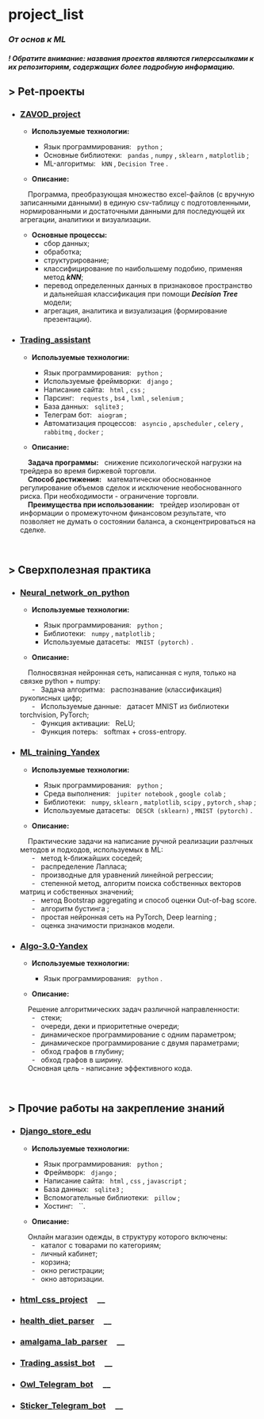 # project_list
### _От основ к ML_

#### _! Обратите внимание: названия проектов являются гиперссылками к их репозиториям, содержащих более подробную информацию._

## **> Pet-проекты**
- ### [**ZAVOD_project**](https://github.com/primera7790/ZAVOD_project/tree/master/zavod) &nbsp; &nbsp;
  
  - **Используемые технологии:**
    - Язык программирования: &nbsp; `python` ;
    - Основные библиотеки: &nbsp; `pandas` , `numpy` , `sklearn` , `matplotlib` ;
    - ML-алгоритмы: &nbsp; `kNN` , `Decision Tree` .

  - **Описание:**<br>
  
  &nbsp; &nbsp; Программа, преобразующая множество excel-файлов (с вручную записанными данными) в единую csv-таблицу с подготовленными, нормированными и достаточными данными для последующей их агрегации, аналитики и визуализации.
  
  - **Основные процессы:**
    - сбор данных;
    - обработка;
    - структурирование;
    - классифицирование по наибольшему подобию, применяя метод ___kNN___;
    - перевод определенных данных в признаковое пространство и дальнейшая классификация при помощи ___Decision Tree___ модели;
    - агрегация, аналитика и визуализация (формирование презентации).

      
- ### [**Trading_assistant**](https://github.com/primera7790/Trading_assistant) &nbsp; &nbsp;

  - **Используемые технологии:**
    - Язык программирования: &nbsp; `python` ;
    - Используемые фреймворки: &nbsp; `django` ;
    - Написание сайта: &nbsp; `html` , `css` ;
    - Парсинг: &nbsp; `requests` , `bs4` , `lxml` , `selenium` ;
    - База данных: &nbsp; `sqlite3` ;
    - Телеграм бот: &nbsp; `aiogram` ;
    - Автоматизация процессов: &nbsp; `asyncio` , `apscheduler` , `celery` , `rabbitmq` , `docker` ;
    
  - **Описание:**<br>
  
  &nbsp; &nbsp; __Задача программы:__ &nbsp; снижение психологической нагрузки на трейдера во время биржевой торговли.<br>
  &nbsp; &nbsp; __Способ достижения:__ &nbsp; математически обоснованное регулирование объемов сделок и исключение необоснованного риска. При необходимости - ограничение торговли.<br>
  &nbsp; &nbsp; __Преимущества при использовании:__ &nbsp; трейдер изолирован от информации о промежуточном финансовом результате, что позволяет не думать о состоянии баланса, а сконцентрироваться на сделке.

<br>  

## **> Сверхполезная практика**
- ### [**Neural_network_on_python**](https://github.com/primera7790/Neural_network_on_python) &nbsp; &nbsp;

  - **Используемые технологии:**
    - Язык программирования: &nbsp; `python` ;
    - Библиотеки: &nbsp; `numpy` , `matplotlib` ;
    - Используемые датасеты: &nbsp; `MNIST (pytorch)` .

  - **Описание:**<br>
  
  &nbsp; &nbsp; Полносвязная нейронная сеть, написанная с нуля, только на связке python + numpy:<br>
  &nbsp; &nbsp; &nbsp; - &nbsp; Задача алгоритма: &nbsp; распознавание (классификация) рукописных цифр;<br>
  &nbsp; &nbsp; &nbsp; - &nbsp; Используемые данные: &nbsp; датасет MNIST из библиотеки torchvision, PyTorch;<br>
  &nbsp; &nbsp; &nbsp; - &nbsp; Функция активации: &nbsp; ReLU;<br>
  &nbsp; &nbsp; &nbsp; - &nbsp; Функция потерь: &nbsp; softmax + cross-entropy.
      
- ### [**ML_training_Yandex**](https://github.com/primera7790/ML_training_Yandex) &nbsp; &nbsp;

  - **Используемые технологии:**
      - Язык программирования: &nbsp; `python` ;
      - Среда выполнения: &nbsp; `jupiter notebook` , `google colab` ;
      - Библиотеки: &nbsp; `numpy`, `sklearn` , `matplotlib`, `scipy` , `pytorch` , `shap` ;
      - Используемые датасеты: &nbsp; `DESCR (sklearn)` , `MNIST (pytorch)` .
  
   - **Описание:**<br>
  
    &nbsp; &nbsp; Практические задачи на написание ручной реализации разлчных методов и подходов, используемых в ML:<br>
    &nbsp; &nbsp; &nbsp; - &nbsp; метод k-ближайших соседей;<br>
    &nbsp; &nbsp; &nbsp; - &nbsp; распределение Лапласа;<br>
    &nbsp; &nbsp; &nbsp; - &nbsp; производные для уравнений линейной регрессии;<br>
    &nbsp; &nbsp; &nbsp; - &nbsp; степенной метод, алгоритм поиска собственных векторов матриц и собственных значений;<br>
    &nbsp; &nbsp; &nbsp; - &nbsp; метод Bootstrap aggregating и способ оценки Out-of-bag score.<br>
    &nbsp; &nbsp; &nbsp; - &nbsp; алгоритм бустинга ;<br>
    &nbsp; &nbsp; &nbsp; - &nbsp; простая нейронная сеть на PyTorch, Deep learning ;<br>
    &nbsp; &nbsp; &nbsp; - &nbsp; оценка значимости признаков модели.
    
- ### [**Algo-3.0-Yandex**](https://github.com/primera7790/Algo-3.0-Yandex) &nbsp; &nbsp;

  - **Используемые технологии:**
      - Язык программирования: &nbsp; `python` .
   
  - **Описание:**<br>
  
  &nbsp; &nbsp; Решение алгоритмических задач различной направленности:<br>
  &nbsp; &nbsp; &nbsp; - &nbsp; стеки;<br>
  &nbsp; &nbsp; &nbsp; - &nbsp; очереди, деки и приоритетные очереди;<br>
  &nbsp; &nbsp; &nbsp; - &nbsp; динамическое программирование с одним параметром;<br>
  &nbsp; &nbsp; &nbsp; - &nbsp; динамическое программирование с двумя параметрами;<br>
  &nbsp; &nbsp; &nbsp; - &nbsp; обход графов в глубину;<br>
  &nbsp; &nbsp; &nbsp; - &nbsp; обход графов в ширину.<br>
  &nbsp; &nbsp; Основная цель - написание эффективного кода.<br>

<br>
  
## **> Прочие работы на закрепление знаний**
- ### [**Django_store_edu**](https://github.com/primera7790/Django_store_edu) &nbsp; &nbsp;
  
  - **Используемые технологии:**
    - Язык программирования: &nbsp; `python` ;
    - Фреймворк: &nbsp; `django` ;
    - Написание сайта: &nbsp; `html` , `css` , `javascript` ;
    - База данных: &nbsp; `sqlite3` ;
    - Вспомогательные библиотеки: &nbsp; `pillow` ;
    - Хостинг: &nbsp; ``.

  - **Описание:**<br>
  
  &nbsp; &nbsp; Онлайн магазин одежды, в структуру которого включены:<br>
  &nbsp; &nbsp; &nbsp; - &nbsp; каталог с товарами по категориям;<br>
  &nbsp; &nbsp; &nbsp; - &nbsp; личный кабинет;<br>
  &nbsp; &nbsp; &nbsp; - &nbsp; корзина;<br>
  &nbsp; &nbsp; &nbsp; - &nbsp; окно регистрации;<br>
  &nbsp; &nbsp; &nbsp; - &nbsp; окно авторизации.<br>
    
      
- ### [**html_css_project**](https://github.com/primera7790/html_css_project) &nbsp; &nbsp; __
- ### [**health_diet_parser**](https://github.com/primera7790/health_diet_parser) &nbsp; &nbsp; __
- ### [**amalgama_lab_parser**](https://github.com/primera7790/amalgama_lab_parser) &nbsp; &nbsp; __
- ### [**Trading_assist_bot**](https://github.com/primera7790/Trading_assist_bot) &nbsp; &nbsp; __
- ### [**Owl_Telegram_bot**](https://github.com/primera7790/Owl_Telegram_bot) &nbsp; &nbsp; __
- ### [**Sticker_Telegram_bot**](https://github.com/primera7790/Sticker_Telegram_bot) &nbsp; &nbsp; __
